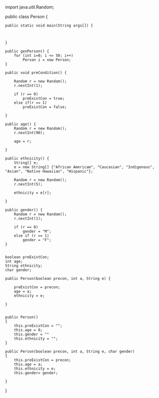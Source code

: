 
import java.util.Random;

public class Person {
	
	
	public static void main(String args[]) {
		
		
		
	}
	
	public genPerson() {
		for (int i=0; i <= 50; i++)
			Person i = new Person;
	}
	
	public void preCondition() {
		
		Random r = new Random();
		r.nextInt(1);
		
		if (r == 0)
			preExistCon = true;
		else if(r == 1)
			preExistCon = false;
			
	}
	
	public age() {
		Random r = new Random();
		r.nextInt(90);
		
		age = r;
		
	}
	
	public ethnicity() {
		String[] e;
		e = new String[] {"African Americam", "Caucasian", "Indigenous", "Asian", "Native Hawaiian", "Hispanic"};
		
		Random r = new Random();
		r.nextInt(5);
		
		ethnicity = e[r];
		
	}
	
	public gender() {
		Random r = new Random();
		r.nextInt(1);
		
		if (r == 0)
			gender = "M";
		else if (r == 1)
			gender = "F";
	}
	
	
	boolean preExistCon; 
	int age; 
	String ethnicity;
	char gender;
	
	public Person(boolean precon, int a, String e) {
		
		preExistCon = precon;
		age = a;
		ethnicity = e;
		
	}
	
	
	public Person()
	{
		this.preExistCon = "";
		this.age = 0; 
		this.gender = ""
		this.ethnicity = "";
	}

	public Person(boolean precon, int a, String e, char gender) 
	{
		this.preExistCon = precon;
		this.age = a;
		this.ethnicity = e;	
		this.gender= gender;
		
	}

}
